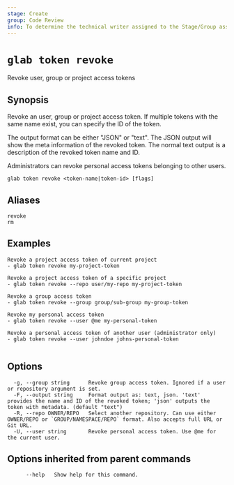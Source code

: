 ```yaml
---
stage: Create
group: Code Review
info: To determine the technical writer assigned to the Stage/Group associated with this page, see https://about.gitlab.com/handbook/product/ux/technical-writing/#assignments
---
```


<!--
This documentation is auto generated by a script.
Please do not edit this file directly. Run `make gen-docs` instead.
-->

# `glab token revoke`

Revoke user, group or project access tokens

## Synopsis

Revoke an user, group or project access token. If multiple tokens with the same name exist, you can specify
the ID of the token.

The output format can be either "JSON" or "text". The JSON output will show the meta information of the
revoked token. The normal text output is a description of the revoked token name and ID.

Administrators can revoke personal access tokens belonging to other users.

```plaintext
glab token revoke <token-name|token-id> [flags]
```

## Aliases

```plaintext
revoke
rm
```

## Examples

```console
Revoke a project access token of current project
- glab token revoke my-project-token

Revoke a project access token of a specific project
- glab token revoke --repo user/my-repo my-project-token

Revoke a group access token
- glab token revoke --group group/sub-group my-group-token

Revoke my personal access token
- glab token revoke --user @me my-personal-token

Revoke a personal access token of another user (administrator only)
- glab token revoke --user johndoe johns-personal-token


```

## Options

```plaintext
  -g, --group string      Revoke group access token. Ignored if a user or repository argument is set.
  -F, --output string     Format output as: text, json. 'text' provides the name and ID of the revoked token; 'json' outputs the token with metadata. (default "text")
  -R, --repo OWNER/REPO   Select another repository. Can use either OWNER/REPO or `GROUP/NAMESPACE/REPO` format. Also accepts full URL or Git URL.
  -U, --user string       Revoke personal access token. Use @me for the current user.
```

## Options inherited from parent commands

```plaintext
      --help   Show help for this command.
```

